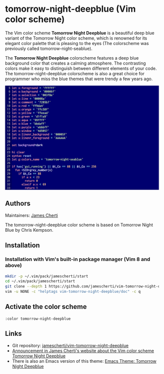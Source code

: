 # tomorrow-night-deepblue (Vim color scheme)

The Vim color scheme **Tomorrow Night Deepblue** is a beautiful deep blue variant of the
Tomorrow Night color scheme, which is renowned for its elegant color palette that is
pleasing to the eyes (The colorscheme was previously called tomorrow-night-seablue).

The **Tomorrow Night Deepblue** colorscheme features a deep blue background color that
creates a calming atmosphere. The contrasting colors make it easy to distinguish between
different elements of your code. The tomorrow-night-deepblue colorscheme is also a great
choice for programmer who miss the blue themes that were trendy a few years ago.

![](https://raw.githubusercontent.com/jamescherti/vim-tomorrow-night-deepblue/master/.screenshot.png)


## Authors

Maintainers: [James Cherti](https://www.jamescherti.com/)

The tomorrow-night-deepblue color scheme is based on Tomorrow Night Blue by Chris Kempson.

## Installation

### Installation with Vim's built-in package manager (Vim 8 and above)

```bash
mkdir -p ~/.vim/pack/jamescherti/start
cd ~/.vim/pack/jamescherti/start
git clone --depth 1 https://github.com/jamescherti/vim-tomorrow-night-deepblue
vim -u NONE -c "helptags vim-tomorrow-night-deepblue/doc" -c q
```

## Activate the color scheme

```viml
:color tomorrow-night-deepblue
```

## Links
- Git repository: [jamescherti/vim-tomorrow-night-deepblue](https://github.com/jamescherti/vim-tomorrow-night-deepblue)
- [Announcement in James Cherti's website about the Vim color scheme Tomorrow Night Deepblue](https://www.jamescherti.com/vim-tomorrow-night-seablue-theme-color-scheme/)
- There is also an Emacs version of this theme: [Emacs Theme: Tomorrow Night Deepblue](https://www.jamescherti.com/emacs-tomorrow-night-deepblue-theme-a-refreshing-color-scheme-with-a-deep-blue-background/)
